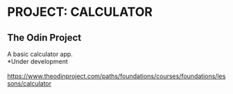 # PROJECT: CALCULATOR
## The Odin Project
A basic calculator app.<br>
*Under development<br><br>
https://www.theodinproject.com/paths/foundations/courses/foundations/lessons/calculator